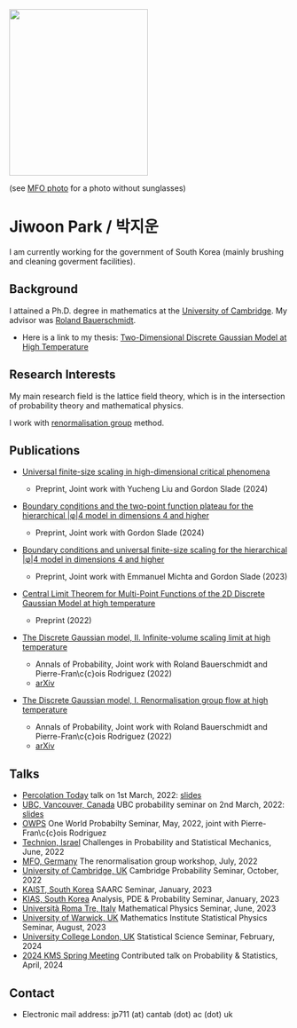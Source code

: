 <header>
  <!-- TL;DR -->
</header>

<img src="https://jiwoon-park-math.github.io/temp.jpg" width="250" height="300">

(see [MFO photo](https://owpdb.mfo.de/detail?photo_id=24980) for a photo without sunglasses)

# Jiwoon Park / 박지운

I am currently working for the government of South Korea (mainly brushing and cleaning goverment facilities).

## Background

I attained a Ph.D. degree in mathematics at the [University of Cambridge](https://www.cam.ac.uk). My advisor was [Roland Bauerschmidt](https://cims.nyu.edu/~bauerschmidt/).

- Here is a link to my thesis: [Two-Dimensional Discrete Gaussian Model at High Temperature](https://www.repository.cam.ac.uk/items/11ecd706-f552-4cb2-a331-1b351ccb38f1)

## Research Interests

My main research field is the lattice field theory, which is in the intersection of probability theory and mathematical physics. 

I work with [renormalisation group](https://en.wikipedia.org/wiki/Renormalization_group) method.

## Publications

- [Universal finite-size scaling in high-dimensional critical phenomena](https://arxiv.org/abs/2412.08814)
  - Preprint, Joint work with Yucheng Liu and Gordon Slade (2024)

- [Boundary conditions and the two-point function plateau for the hierarchical \|φ\|4 model in dimensions 4 and higher](https://arxiv.org/abs/2405.17344)
  - Preprint, Joint work with Gordon Slade (2024)

- [Boundary conditions and universal finite-size scaling for the hierarchical \|φ\|4 model in dimensions 4 and higher](https://arxiv.org/abs/2306.00896)
  - Preprint, Joint work with Emmanuel Michta and Gordon Slade (2023)

- [Central Limit Theorem for Multi-Point Functions of the 2D Discrete Gaussian Model at high temperature](https://arxiv.org/abs/2211.14367)
  - Preprint (2022)

- [The Discrete Gaussian model, II. Infinite-volume scaling limit at high temperature](https://projecteuclid.org/journals/annals-of-probability/volume-52/issue-4/The-Discrete-Gaussian-model-I-Renormalisation-group-flow-at-high/10.1214/23-AOP1658.short)
  - Annals of Probability, Joint work with Roland Bauerschmidt and Pierre-Fran\c{c}ois Rodriguez (2022)
  - [arXiv](https://arxiv.org/abs/2202.02287)

- [The Discrete Gaussian model, I. Renormalisation group flow at high temperature](https://projecteuclid.org/journals/annals-of-probability/volume-52/issue-4/The-discrete-Gaussian-model-II-Infinite-volume-scaling-limit-at/10.1214/23-AOP1659.short)
  - Annals of Probability, Joint work with Roland Bauerschmidt and Pierre-Fran\c{c}ois Rodriguez (2022)
  - [arXiv](https://arxiv.org/abs/2202.02286)

## Talks

- [Percolation Today](https://percolation.ethz.ch) talk on 1st March, 2022: [slides](https://jiwoon-park-math.github.io/resources/1st_March_percolation_today.pdf)
- [UBC, Vancouver, Canada](https://secure.math.ubc.ca/Links/Probability) UBC probability seminar on 2nd March, 2022: [slides](https://jiwoon-park-math.github.io/resources/2nd_March_UBC_Probability.pdf)
- [OWPS](https://www.owprobability.org) One World Probabilty Seminar, May, 2022, joint with Pierre-Fran\c{c}ois Rodriguez
- [Technion, Israel](https://cms-math.net.technion.ac.il/challenges-in-probability-and-statistical-mechanics-3/) Challenges in Probability and Statistical Mechanics, June, 2022
- [MFO, Germany](https://www.mfo.de) The renormalisation group workshop, July, 2022
- [University of Cambridge, UK](https://talks.cam.ac.uk/show/archive/9938) Cambridge Probability Seminar, October, 2022
- [KAIST, South Korea](https://saarc.kaist.ac.kr/boards/view/seminars/91) SAARC Seminar, January, 2023
- [KIAS, South Korea](https://www.kias.re.kr/kias/activities/seminars/view.do?seqno=PGN1720230113-0003&menuNo=404003) Analysis, PDE & Probability Seminar, January, 2023
- [Università Roma Tre, Italy](https://matematicafisica.uniroma3.it/articoli/seminario-di-fisica-matematica-339425) Mathematical Physics Seminar, June, 2023
- [University of Warwick, UK](https://warwick.ac.uk/fac/sci/maths/research/events/seminars/) Mathematics Institute Statistical Physics Seminar, August, 2023
- [University College London, UK](https://www.ucl.ac.uk/statistics/seminar) Statistical Science Seminar, February, 2024
- [2024 KMS Spring Meeting](https://www.kms.or.kr/conference/2024_spring/) Contributed talk on Probability & Statistics, April, 2024
<!-- %: [slides](https://jiwoon-park-math.github.io/resources/KMS_Slides.pdf) -->

## Contact

- Electronic mail address: jp711 (at) cantab (dot) ac (dot) uk
<!-- %: - My previous email address jp711 (at) cam (dot) ac (dot) uk has expired! -->
